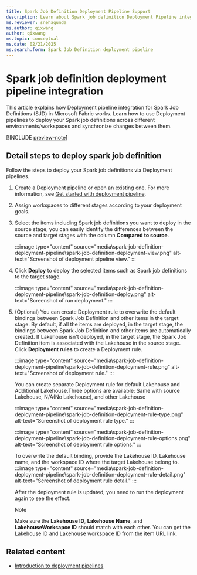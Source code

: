 ```yaml
---
title: Spark Job Definition Deployment Pipeline Support
description: Learn about Spark job definition Deployment Pipeline integration, including how to set up a deploy SJD cross different stages.
ms.reviewer: snehagunda
ms.author: qixwang
author: qixwang
ms.topic: conceptual
ms.date: 02/21/2025
ms.search.form: Spark Job Definition deployment pipeline
---
```


# Spark job definition deployment pipeline integration 

This article explains how Deployment pipeline integration for Spark Job Definitions (SJD) in Microsoft Fabric works. Learn how to use Deployment pipelines to deploy your Spark job definitions across different environments/workspaces and synchronize changes between them.

[!INCLUDE [preview-note](../includes/feature-preview-note.md)]

## Detail steps to deploy spark job definition

 Follow the steps to deploy your Spark job definitions via Deployment pipelines.

1. Create a Deployment pipeline or open an existing one. For more information, see [Get started with deployment pipeline](../cicd/deployment-pipelines/get-started-with-deployment-pipelines.md).

2. Assign workspaces to different stages according to your deployment goals.

3. Select the items including Spark job definitions you want to deploy in the source stage, you can easily identify the differences between the source and target stages with the column **Compared to source**.

    :::image type="content" source="media\spark-job-definition-deployment-pipeline\spark-job-definition-deployment-view.png" alt-text="Screenshot of deployment pipeline view." :::

4. Click **Deploy** to deploy the selected items such as Spark job definitions to the target stage.

    :::image type="content" source="media\spark-job-definition-deployment-pipeline\spark-job-definition-deploy.png" alt-text="Screenshot of run deployment." :::

5. (Optional) You can create Deployment rule to overwrite the default bindings between Spark Job Definition and other items in the target stage.
    By default, if all the items are deployed, in the target stage, the bindings between Spark Job Definition and other items are automatically created. If Lakehouse isn't deployed, in the target stage, the Spark Job Definition item is associated with the Lakehouse in the source stage. Click **Deployment rules** to create a Deployment rule.

    :::image type="content" source="media\spark-job-definition-deployment-pipeline\spark-job-definition-deployment-rule.png" alt-text="Screenshot of deployment rule." :::

    You can create separate Deployment rule for default Lakehouse and Additional Lakehouse.Three options are available: Same with source Lakehouse, N/A(No Lakehouse), and other Lakehouse

    :::image type="content" source="media\spark-job-definition-deployment-pipeline\spark-job-definition-deployment-rule-type.png" alt-text="Screenshot of deployment rule type." :::

    :::image type="content" source="media\spark-job-definition-deployment-pipeline\spark-job-definition-deployment-rule-options.png" alt-text="Screenshot of deployment rule options." :::

    To overwrite the default binding, provide the Lakehouse ID, Lakehouse name, and the workspace ID where the target Lakehouse belong to.
    :::image type="content" source="media\spark-job-definition-deployment-pipeline\spark-job-definition-deployment-rule-detail.png" alt-text="Screenshot of deployment rule detail." :::

    After the deployment rule is updated, you need to run the deployment again to see the effect.

    > [!NOTE]
    > Make sure the **Lakehouse ID**, **Lakehouse Name**, and **LakehouseWorksapce ID** should match with each other. You can get the Lakehouse ID and Lakehouse workspace ID from the item URL link.

## Related content

- [Introduction to deployment pipelines](../cicd/deployment-pipelines/intro-to-deployment-pipelines.md)
